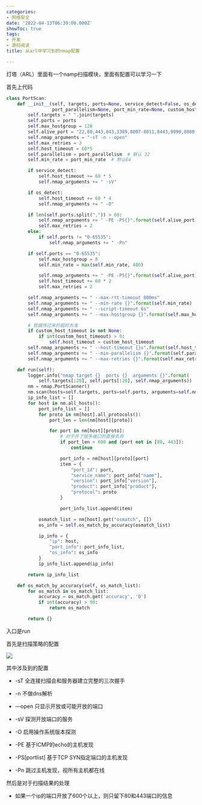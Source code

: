 ```yaml
---
categories:
- 网络安全
date: '2022-04-13T06:39:00.000Z'
showToc: true
tags:
- 开发
- 源码阅读
title: 从arl中学习到的nmap配置

---
```




灯塔（ARL）里面有一个namp扫描模块，里面有配置可以学习一下

首先上代码

```python
class PortScan:
    def __init__(self, targets, ports=None, service_detect=False, os_detect=False,
                 port_parallelism=None, port_min_rate=None, custom_host_timeout=None):
        self.targets = " ".join(targets)
        self.ports = ports
        self.max_hostgroup = 128
        self.alive_port = "22,80,443,843,3389,8007-8011,8443,9090,8080-8091,8093,8099,5000-5004,2222,3306,1433,21,25"
        self.nmap_arguments = "-sT -n --open"
        self.max_retries = 3
        self.host_timeout = 60*5
        self.parallelism = port_parallelism  # 默认 32
        self.min_rate = port_min_rate  # 默认64

        if service_detect:
            self.host_timeout += 60 * 5
            self.nmap_arguments += " -sV"

        if os_detect:
            self.host_timeout += 60 * 4
            self.nmap_arguments += " -O"

        if len(self.ports.split(",")) > 60:
            self.nmap_arguments += " -PE -PS{}".format(self.alive_port)
            self.max_retries = 2
        else:
            if self.ports != "0-65535":
                self.nmap_arguments += " -Pn"

        if self.ports == "0-65535":
            self.max_hostgroup = 8
            self.min_rate = max(self.min_rate, 400)

            self.nmap_arguments += " -PE -PS{}".format(self.alive_port)
            self.host_timeout += 60 * 2
            self.max_retries = 2

        self.nmap_arguments += " --max-rtt-timeout 800ms"
        self.nmap_arguments += " --min-rate {}".format(self.min_rate)
        self.nmap_arguments += " --script-timeout 6s"
        self.nmap_arguments += " --max-hostgroup {}".format(self.max_hostgroup)

        # 依据传过来的超时为准
        if custom_host_timeout is not None:
            if int(custom_host_timeout) > 0:
                self.host_timeout = custom_host_timeout
        self.nmap_arguments += " --host-timeout {}s".format(self.host_timeout)
        self.nmap_arguments += " --min-parallelism {}".format(self.parallelism)
        self.nmap_arguments += " --max-retries {}".format(self.max_retries)

    def run(self):
        logger.info("nmap target {}  ports {}  arguments {}".format(
            self.targets[:20], self.ports[:20], self.nmap_arguments))
        nm = nmap.PortScanner()
        nm.scan(hosts=self.targets, ports=self.ports, arguments=self.nmap_arguments)
        ip_info_list = []
        for host in nm.all_hosts():
            port_info_list = []
            for proto in nm[host].all_protocols():
                port_len = len(nm[host][proto])

                for port in nm[host][proto]:
                    # 对于开了很多端口的直接丢弃
                    if port_len > 600 and (port not in [80, 443]):
                        continue

                    port_info = nm[host][proto][port]
                    item = {
                        "port_id": port,
                        "service_name": port_info["name"],
                        "version": port_info["version"],
                        "product": port_info["product"],
                        "protocol": proto
                    }

                    port_info_list.append(item)

            osmatch_list = nm[host].get("osmatch", [])
            os_info = self.os_match_by_accuracy(osmatch_list)

            ip_info = {
                "ip": host,
                "port_info": port_info_list,
                "os_info": os_info
            }
            ip_info_list.append(ip_info)

        return ip_info_list

    def os_match_by_accuracy(self, os_match_list):
        for os_match in os_match_list:
            accuracy = os_match.get('accuracy', '0')
            if int(accuracy) > 90:
                return os_match

        return {}
```

入口是run

首先是扫描策略的配置

![](https://kroki.io/mermaid/svg/eNq9lElu2zAUhvc9BcuN7VRMKVJSJKBy0UyrAA2aoJsgMBSLtgloAkl3gNMDdJWD5F45R0lZA5XI2xKQAP1673sTyVVW_lxuEqHA7ek7oNeXuyLJq5e_zy9PT_cAoTmQSiSKrX_Xv-X2YS2SajNUzUq5YEvFywJcfevE0ylE8hagQpPKihXg04P4OAd58muxKaVai3JbxS4JLV0wJTiTMW00Y7dQPGflVsUBPvIbvUpEkmUs4zKPKWkBvFiYvOLAg7M6-7MdlEz84Eu2SJnSGX6Gf7r0zozJoxJb9giW7h1M0hQg-X0k8oc6NLzvK6vp5ztYyhHwuQVOW_DXQ1zvDfdiBzNWTCXLVsdVKZQ8llXG1XTiTGYzMAcBtqNdWNFYG-1aq9c3hDghdjyPOqF-KA0j_Y1PUIhdV0tai3CEtRZirUVawxE1r8jxMcZIvzyH6KV9ceC4HqUOcR3ij0yMWGXsU1olmTQ5kR2sqwDvYzDBKPB96k_sChixS-hrKN505rJFxQdQlxZp9f-b0W_r8PWe1L_3E20VB3gYzw7sCnAEyFiTQdMSVqTDE2kORH6jWDVyJJvDbVZnpnuDkEYjoRRqAgPdj1zC_cHvLEltyQtkku7qsUbTWw4dqXGUS8GrPkIgxxzp0NFrc-vaOWzuGMIbInyDMA5dZLvDYwB_CAjaqq2bxr51xhDBEHHStXg_PXuSr8fY3KdDwD_iwJ1J)

其中涉及到的配置

- -sT 全连接扫描会和服务器建立完整的三次握手

- -n 不做dns解析

- —open 只显示开放或可能开放的端口

- -sV 探测开放端口的服务

- -O 启用操作系统版本探测

- -PE 基于ICMP的echo的主机发现

- -PS[portlist] 基于TCP SYN指定端口的主机发现

- -Pn 跳过主机发现，视所有主机都在线

然后是对于扫描结果的处理

- 如果一个ip的端口开放了600个以上，则只留下80和443端口的信息


